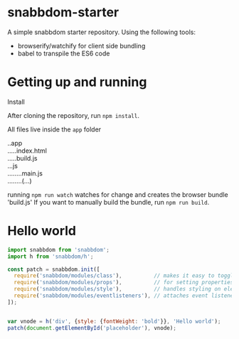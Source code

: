 # snabbdom-starter

A simple snabbdom starter repository. Using the following tools:

- browserify/watchify for client side bundling
- babel to transpile the ES6 code

# Getting up and running

Install

After cloning the repository, run `npm install`. 

All files live inside the `app` folder

..app  
.....index.html  
.....build.js  
...js  
........main.js  
........(...)  

running `npm run watch` watches for change and creates the browser bundle 'build.js'
If you want to manually build the bundle, run `npm run build`.

# Hello world

```javascript
import snabbdom from 'snabbdom';
import h from 'snabbdom/h';

const patch = snabbdom.init([
  require('snabbdom/modules/class'),          // makes it easy to toggle classes
  require('snabbdom/modules/props'),          // for setting properties on DOM elements
  require('snabbdom/modules/style'),          // handles styling on elements with support for animations
  require('snabbdom/modules/eventlisteners'), // attaches event listeners
]);


var vnode = h('div', {style: {fontWeight: 'bold'}}, 'Hello world');
patch(document.getElementById('placeholder'), vnode);
```